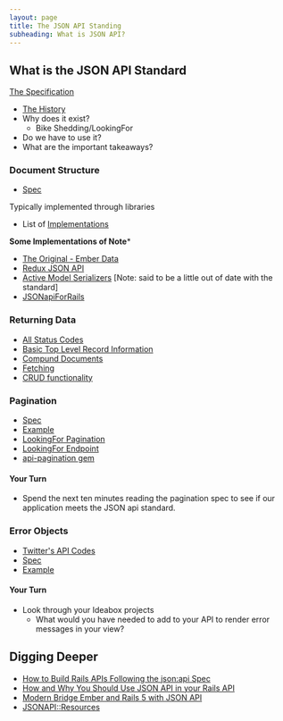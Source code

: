 ```yaml
---
layout: page
title: The JSON API Standing
subheading: What is JSON API?
---
```



## What is the JSON API Standard

[The Specification](http://jsonapi.org/format/)

- [The History](http://jsonapi.org/about/#history)
- Why does it exist?
  - Bike Shedding/LookingFor  
- Do we have to use it?
- What are the important takeaways?

### Document Structure

- [Spec](http://jsonapi.org/format/#document-structure)

Typically implemented through libraries

- List of [Implementations](http://jsonapi.org/implementations/)

**Some Implementations of Note***

- [The Original - Ember Data](https://github.com/emberjs/data)
- [Redux JSON API](https://github.com/dixieio/redux-json-api)
- [Active Model Serializers](https://github.com/rails-api/active_model_serializers) [Note: said to be a little out of date with the standard]
- [JSONapiForRails](https://github.com/doga/jsonapi_for_rails)

### Returning Data

- [All Status Codes](http://www.restapitutorial.com/httpstatuscodes.html)
- [Basic Top Level Record Information](http://jsonapi.org/format/#document-resource-objects)
- [Compund Documents](http://jsonapi.org/format/#document-compound-documents)
- [Fetching](http://jsonapi.org/format/#fetching-resources)
- [CRUD functionality](http://jsonapi.org/format/#crud)

### Pagination

- [Spec](http://jsonapi.org/format/#fetching-pagination)
- [Example](http://jsonapi.org/examples/#pagination)
- [LookingFor Pagination](https://github.com/LookingForMe/lookingfor/blob/master/app/controllers/api/v1/jobs_controller.rb)
- [LookingFor Endpoint](http://lookingforme.herokuapp.com/api/v1/jobs.json)
- [api-pagination gem](https://github.com/davidcelis/api-pagination)

#### Your Turn

- Spend the next ten minutes reading the pagination spec to see if our application meets the JSON api standard.

### Error Objects

- [Twitter's API Codes](https://dev.twitter.com/overview/api/response-codes)
- [Spec](http://jsonapi.org/format/#error-objects)
- [Example](http://jsonapi.org/examples/#error-objects)

#### Your Turn

- Look through your Ideabox projects
  - What would you have needed to add to your API to render error messages in your view?

## Digging Deeper

- [How to Build Rails APIs Following the json:api Spec](https://blog.codeship.com/the-json-api-spec/)
- [How and Why You Should Use JSON API in your Rails API](http://blog.arkency.com/2016/02/how-and-why-should-you-use-json-api-in-your-rails-api/)
- [Modern Bridge Ember and Rails 5 with JSON API](http://emberigniter.com/modern-bridge-ember-and-rails-5-with-json-api/)
- [JSONAPI::Resources](https://github.com/cerebris/jsonapi-resources)
